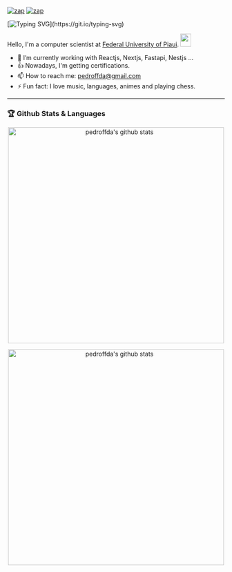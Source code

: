 [![zap](https://img.shields.io/badge/Instagram-E4405F?style=for-the-badge&logo=instagram&logoColor=white)](https://www.instagram.com/pedro.ffda/)
[![zap](https://img.shields.io/badge/LinkedIn-0077B5?style=for-the-badge&logo=linkedin&logoColor=white)](https://www.linkedin.com/in/pedroffda/)

[![Typing SVG](https://readme-typing-svg.herokuapp.com?lines=Hi%2C+I'm+happy+because+you+are+here!!!)](https://git.io/typing-svg)

Hello, I'm a computer scientist at [Federal University of Piaui](https://ufpi.br/). <a href="https://www.gautamkrishnar.com/"><img src="https://media.giphy.com/media/hvRJCLFzcasrR4ia7z/giphy.gif" width="25px" height="30px"></a>

- 🍃 I’m currently working with Reactjs, Nextjs, Fastapi, Nestjs ...
- 👍 Nowadays, I'm getting certifications.
- 📫 How to reach me: pedroffda@gmail.com
- ⚡ Fun fact: I love music, languages, animes and playing chess.

<hr>

### 🏆 Github Stats & Languages

<p align="center">
    <a href="https://github.com/pedroffda">
        <img align="center"
             src="https://github-readme-stats.vercel.app/api?username=Pedroffda&show_icons=true&include_all_commits=true&theme=dark&hide_border=true&count_private=true&ring_color=pink"
             alt="pedroffda's github stats" width="500"/>
    </a> 
</p>

<p align="center">
    <a href="https://github.com/pedroffda">
        <img align="center"
             src="https://wakatime.com/share/@pedroffda/ff37a97d-6db1-42cd-81da-032fc83d651d.png"
             alt="pedroffda's github stats" width="500"/>
    </a> 
</p>
